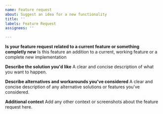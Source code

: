 ```yaml
---
name: Feature request
about: Suggest an idea for a new functionality
title: ''
labels: Feature Request
assignees: ''

---
```


**Is your feature request related to a current feature or something completly new**
Is this feature an addition to a current, working feature or a complete new implementation

**Describe the solution you'd like**
A clear and concise description of what you want to happen.

**Describe alternatives and workarounds you've considered**
A clear and concise description of any alternative solutions or features you've considered.

**Additional context**
Add any other context or screenshots about the feature request here.
